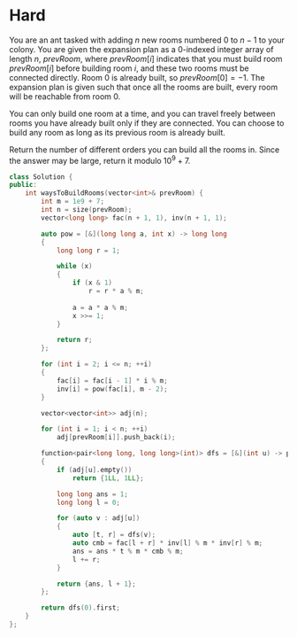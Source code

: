 # Hard

You are an ant tasked with adding $n$ new rooms numbered $0$ to $n-1$ to your colony. You are given the expansion plan as a 0-indexed integer array of length $n$, $prevRoom$, where $prevRoom[i]$ indicates that you must build room $prevRoom[i]$ before building room $i$, and these two rooms must be connected directly. Room $0$ is already built, so $prevRoom[0] = -1$. The expansion plan is given such that once all the rooms are built, every room will be reachable from room $0$.

You can only build one room at a time, and you can travel freely between rooms you have already built only if they are connected. You can choose to build any room as long as its previous room is already built.

Return the number of different orders you can build all the rooms in. Since the answer may be large, return it modulo $10^9 + 7$.

```cpp
class Solution {
public:
    int waysToBuildRooms(vector<int>& prevRoom) {
        int m = 1e9 + 7;
        int n = size(prevRoom);
        vector<long long> fac(n + 1, 1), inv(n + 1, 1);

        auto pow = [&](long long a, int x) -> long long
        {
            long long r = 1;

            while (x)
            {
                if (x & 1)
                    r = r * a % m;
                
                a = a * a % m;
                x >>= 1;
            }

            return r;
        };

        for (int i = 2; i <= n; ++i)
        {
            fac[i] = fac[i - 1] * i % m;
            inv[i] = pow(fac[i], m - 2); 
        }

        vector<vector<int>> adj(n);

        for (int i = 1; i < n; ++i)
            adj[prevRoom[i]].push_back(i);

        function<pair<long long, long long>(int)> dfs = [&](int u) -> pair<long long, long long>
        {
            if (adj[u].empty())
                return {1LL, 1LL};

            long long ans = 1;
            long long l = 0;

            for (auto v : adj[u])
            {
                auto [t, r] = dfs(v);
                auto cmb = fac[l + r] * inv[l] % m * inv[r] % m;
                ans = ans * t % m * cmb % m;
                l += r;
            }

            return {ans, l + 1};
        };

        return dfs(0).first;
    }
};
```
